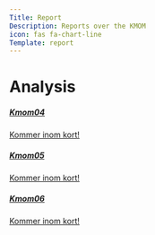 ```yaml
---
Title: Report
Description: Reports over the KMOM
icon: fas fa-chart-line
Template: report
---
```


Analysis
==========================


<div class="kmom-box">
<a href="analysis/01_colors"><h5>Kmom04</h5>
<i class="fas fa-chevron-right"></i>
<p>Kommer inom kort!</p></a>
</div>

<div class="kmom-box">
<a href="analysis/02_load"><h5>Kmom05</h5>
<i class="fas fa-chevron-right"></i>
<p>Kommer inom kort!</p></a>
</div>

<div class="kmom-box">
<a href="analysis/03_design_principles"><h5>Kmom06</h5>
<i class="fas fa-chevron-right"></i>
<p>Kommer inom kort!</p></a>
</div>
